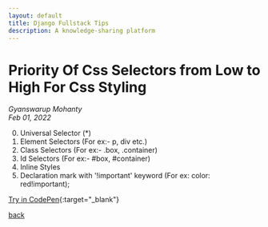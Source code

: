 ```yaml
---
layout: default
title: Django Fullstack Tips
description: A knowledge-sharing platform
---
```


# Priority Of Css Selectors from Low to High For Css Styling

_Gyanswarup Mohanty_  
_Feb 01, 2022_

0. Universal Selector (\*)
1. Element Selectors (For ex:- p, div etc.)
2. Class Selectors (For ex:- .box, .container)
3. Id Selectors (For ex:- #box, #container)
4. Inline Styles
5. Declaration mark with '!important' keyword (For ex: color: red!important);

[Try in CodePen](https://codepen.io/Gyani007/pen/RwjabKN){:target="\_blank"}

[back](../)
